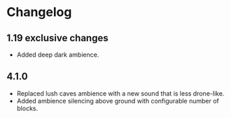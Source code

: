 # Changelog

## 1.19 exclusive changes

* Added deep dark ambience.

## 4.1.0

* Replaced lush caves ambience with a new sound that is less drone-like.
* Added ambience silencing above ground with configurable number of blocks.